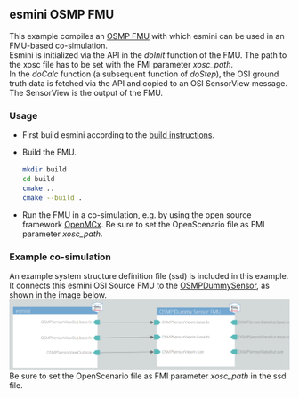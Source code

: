 ## esmini OSMP FMU

This example compiles an [OSMP FMU](https://github.com/OpenSimulationInterface/osi-sensor-model-packaging) with which esmini can be used in an FMU-based co-simulation. <br>
Esmini is initialized via the API in the *doInit* function of the FMU.
The path to the xosc file has to be set with the FMI parameter *xosc_path*. <br>
In the *doCalc* function (a subsequent function of *doStep*), the OSI ground truth data is fetched via the API and copied to an OSI SensorView message.
The SensorView is the output of the FMU.

### Usage
- First build esmini according to the [build instructions](https://esmini.github.io/#_build_esmini_quick_guide).
- Build the FMU.

  ```bash
  mkdir build
  cd build
  cmake ..
  cmake --build .
  ```

- Run the FMU in a co-simulation, e.g. by using the open source framework [OpenMCx](https://github.com/eclipse/openmcx).
Be sure to set the OpenScenario file as FMI parameter *xosc_path*.

### Example co-simulation
An example system structure definition file (ssd) is included in this example.
It connects this esmini OSI Source FMU to the [OSMPDummySensor](https://github.com/OpenSimulationInterface/osi-sensor-model-packaging/tree/master/examples/OSMPDummySensor), as shown in the image below.
![example_system_structure.png](example_system_structure.png)
Be sure to set the OpenScenario file as FMI parameter *xosc_path* in the ssd file. 